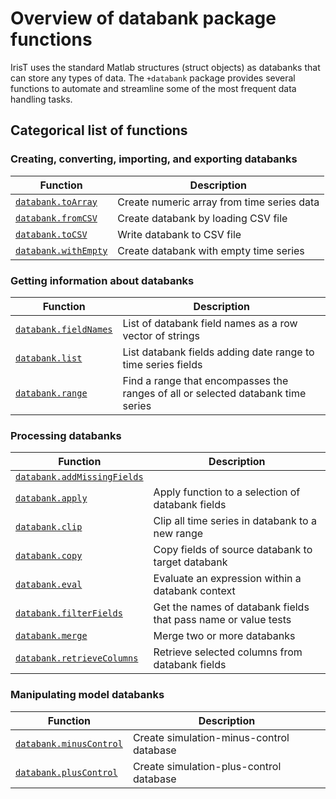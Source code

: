 
# Overview of databank package functions

IrisT uses the standard Matlab structures (struct objects) as databanks
that can store any types of data.  The `+databank` package provides several
functions to automate and streamline some of the most frequent data
handling tasks.


## Categorical list of functions 


### Creating, converting, importing, and exporting databanks 

| Function      | Description       |
|---            |---                |
[`databank.toArray`](toArray.md)                             | Create numeric array from time series data
[`databank.fromCSV`](fromCSV.md)                             | Create databank by loading CSV file
[`databank.toCSV`](toCSV.md)                                 | Write databank to CSV file
[`databank.withEmpty`](withEmpty.md)                         | Create databank with empty time series


### Getting information about databanks 

| Function      | Description       |
|---            |---                |
[`databank.fieldNames`](fieldNames.md)                       | List of databank field names as a row vector of strings
[`databank.list`](list.md)                                   | List databank fields adding date range to time series fields
[`databank.range`](range.md)                                 | Find a range that encompasses the ranges of all or selected databank time series


### Processing databanks 

| Function      | Description       |
|---            |---                |
[`databank.addMissingFields`](addMissingFields.md) | 
[`databank.apply`](apply.md) | Apply function to a selection of databank fields
[`databank.clip`](clip.md) | Clip all time series in databank to a new range
[`databank.copy`](copy.md) | Copy fields of source databank to target databank
[`databank.eval`](eval.md) | Evaluate an expression within a databank context
[`databank.filterFields`](filterFields.md) | Get the names of databank fields that pass name or value tests
[`databank.merge`](merge.md) | Merge two or more databanks
[`databank.retrieveColumns`](retrieveColumns.md) | Retrieve selected columns from databank fields


### Manipulating model databanks 

| Function      | Description       |
|---            |---                |
[`databank.minusControl`](minusControl.md)                   | Create simulation-minus-control database
[`databank.plusControl`](plusControl.md)                     | Create simulation-plus-control database


